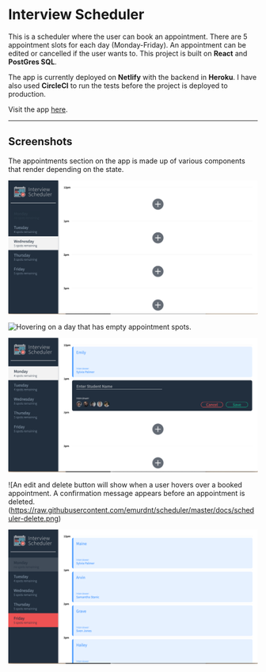 # Interview Scheduler

This is a scheduler where the user can book an appointment. There are 5 appointment slots for each day (Monday-Friday). An appointment can be edited or cancelled if the user wants to. This project is built on **React** and **PostGres SQL**. 

The app is currently deployed on **Netlify** with the backend in **Heroku**. I have also used **CircleCI** to run the tests before the project is deployed to production.

Visit the app [here](https://5f597d21f9c9a40007de331c--blissful-lovelace-3f565a.netlify.app).

---
## Screenshots
The appointments section on the app is made up of various components that render depending on the state.

![Empty view of the scheduler. The days are on the left side while the right is occupied by the appointments.](https://raw.githubusercontent.com/emurdnt/scheduler/master/docs/scheduler-empty.png)

![Hovering on a day that has empty appointment spots.](https://raw.githubusercontent.com/emurdnt/scheduler/master/docs/scheduler-hover.png)

![Clicking the plus on the screen will show a form that the use will fill-up for an appointment.](https://raw.githubusercontent.com/emurdnt/scheduler/master/docs/scheduler-add.png)

![An edit and delete button will show when a user hovers over a booked appointment. A confirmation message appears before an appointment is deleted.(https://raw.githubusercontent.com/emurdnt/scheduler/master/docs/scheduler-delete.png)

![A day cannot be selected when all the appointment spots have been booked.](https://raw.githubusercontent.com/emurdnt/scheduler/master/docs/scheduler-full.png)


